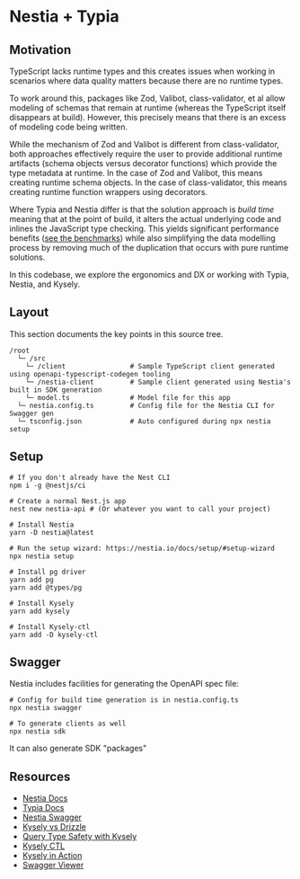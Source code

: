 # Nestia + Typia

## Motivation

TypeScript lacks runtime types and this creates issues when working in scenarios where data quality matters because there are no runtime types.

To work around this, packages like Zod, Valibot, class-validator, et al allow modeling of schemas that remain at runtime (whereas the TypeScript itself disappears at build).  However, this precisely means that there is an excess of modeling code being written.

While the mechanism of Zod and Valibot is different from class-validator, both approaches effectively require the user to provide additional runtime artifacts (schema objects versus decorator functions) which provide the type metadata at runtime.  In the case of Zod and Valibot, this means creating runtime schema objects.  In the case of class-validator, this means creating runtime function wrappers using decorators.

Where Typia and Nestia differ is that the solution approach is *build time* meaning that at the point of build, it alters the actual underlying code and inlines the JavaScript type checking.  This yields significant performance benefits ([see the benchmarks](https://moltar.github.io/typescript-runtime-type-benchmarks/)) while also simplifying the data modelling process by removing much of the duplication that occurs with pure runtime solutions.

In this codebase, we explore the ergonomics and DX or working with Typia, Nestia, and Kysely.

## Layout

This section documents the key points in this source tree.

```
/root
  └─ /src
    └─ /client                # Sample TypeScript client generated using openapi-typescript-codegen tooling
    └─ /nestia-client         # Sample client generated using Nestia's built in SDK generation
    └─ model.ts               # Model file for this app
  └─ nestia.config.ts         # Config file for the Nestia CLI for Swagger gen
  └─ tsconfig.json            # Auto configured during npx nestia setup
```

## Setup

```shell
# If you don't already have the Nest CLI
npm i -g @nestjs/ci

# Create a normal Nest.js app
nest new nestia-api # (Or whatever you want to call your project)

# Install Nestia
yarn -D nestia@latest

# Run the setup wizard: https://nestia.io/docs/setup/#setup-wizard
npx nestia setup

# Install pg driver
yarn add pg
yarn add @types/pg

# Install Kysely
yarn add kysely

# Install Kysely-ctl
yarn add -D kysely-ctl
```

## Swagger

Nestia includes facilities for generating the OpenAPI spec file:

```shell
# Config for build time generation is in nestia.config.ts
npx nestia swagger

# To generate clients as well
npx nestia sdk
```

It can also generate SDK "packages"

## Resources

- [Nestia Docs](https://nestia.io/docs/pure/)
- [Typia Docs](https://typia.io/docs/validators/tags/)
- [Nestia Swagger](https://nestia.io/docs/swagger/)
- [Kysely vs Drizzle](https://www.reddit.com/r/node/comments/1c0776v/kysely_or_drizzle/)
- [Query Type Safety with Kysely](https://github.com/thetutlage/meta/discussions/8)
- [Kysely CTL](https://github.com/kysely-org/kysely-ctl)
- [Kysely in Action](https://marmelab.com/blog/2024/02/14/type-safe-sql-wheries-with-kysely.html)
- [Swagger Viewer](https://editor-next.swagger.io/)
